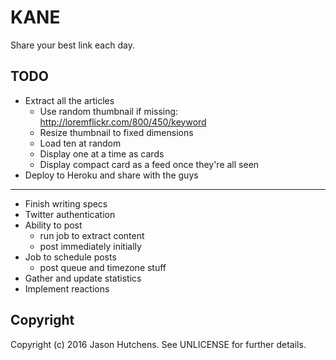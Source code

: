 KANE
====

Share your best link each day.

TODO
----

* Extract all the articles
  + Use random thumbnail if missing: http://loremflickr.com/800/450/keyword
  + Resize thumbnail to fixed dimensions
  + Load ten at random
  + Display one at a time as cards
  + Display compact card as a feed once they're all seen
* Deploy to Heroku and share with the guys
---
* Finish writing specs
* Twitter authentication
* Ability to post
  + run job to extract content
  + post immediately initially
* Job to schedule posts
  + post queue and timezone stuff
* Gather and update statistics
* Implement reactions

Copyright
---------

Copyright (c) 2016 Jason Hutchens. See UNLICENSE for further details.

